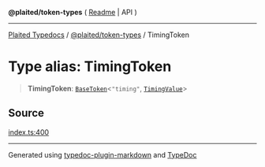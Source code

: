 **@plaited/token-types** ( [Readme](../README.md) \| API )

***

[Plaited Typedocs](../../../modules.md) / [@plaited/token-types](../modules.md) / TimingToken

# Type alias: TimingToken

> **TimingToken**: [`BaseToken`](BaseToken.md)\<`"timing"`, [`TimingValue`](TimingValue.md)\>

## Source

[index.ts:400](https://github.com/plaited/plaited/blob/b151218/libs/token-types/src/index.ts#L400)

***

Generated using [typedoc-plugin-markdown](https://www.npmjs.com/package/typedoc-plugin-markdown) and [TypeDoc](https://typedoc.org/)
